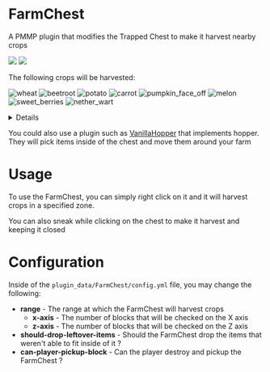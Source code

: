 # FarmChest

A PMMP plugin that modifies the Trapped Chest to make it harvest nearby crops

[![](https://poggit.pmmp.io/shield.state/FarmChest)](https://poggit.pmmp.io/p/FarmChest) [![](https://poggit.pmmp.io/shield.dl.total/FarmChest)](https://poggit.pmmp.io/p/FarmChest)

The following crops will be harvested:

![wheat](https://github.com/ZtechNetwork/MCBVanillaResourcePack/blob/master/textures/items/wheat.png?raw=true)
![beetroot](https://github.com/ZtechNetwork/MCBVanillaResourcePack/blob/master/textures/items/beetroot.png?raw=true)
![potato](https://github.com/ZtechNetwork/MCBVanillaResourcePack/blob/master/textures/items/potato.png?raw=true)
![carrot](https://github.com/ZtechNetwork/MCBVanillaResourcePack/blob/master/textures/items/carrot.png?raw=true)
![pumpkin_face_off](https://github.com/ZtechNetwork/MCBVanillaResourcePack/blob/master/textures/blocks/pumpkin_face_off.png?raw=true)
![melon](https://github.com/ZtechNetwork/MCBVanillaResourcePack/blob/master/textures/items/melon.png?raw=true)
![sweet_berries](https://github.com/ZtechNetwork/MCBVanillaResourcePack/blob/master/textures/items/sweet_berries.png?raw=true)
![nether_wart](https://github.com/ZtechNetwork/MCBVanillaResourcePack/blob/master/textures/items/nether_wart.png?raw=true)

<details>
	<ul>
		<li>Wheat</li>
		<li>Beetroots</li>
		<li>Potatoes</li>
		<li>Carrots</li>
		<li>Pumpkin</li>
		<li>Melon</li>
		<li>Sweet berries</li>
		<li>Nether Wart</li>
	</ul>
</details>

You could also use a plugin such as [VanillaHopper](https://poggit.pmmp.io/p/VanillaHopper/) that implements hopper. They will pick items inside of the chest and move them around your farm

# Usage

To use the FarmChest, you can simply right click on it and it will harvest crops in a specified zone.

You can also sneak while clicking on the chest to make it harvest and keeping it closed

# Configuration

Inside of the `plugin_data/FarmChest/config.yml` file, you may change the following:

-   **range** - The range at which the FarmChest will harvest crops
    -   **x-axis** - The number of blocks that will be checked on the X axis
    -   **z-axis** - The number of blocks that will be checked on the Z axis
-   **should-drop-leftover-items** - Should the FarmChest drop the items that weren't able to fit inside of it ?
-   **can-player-pickup-block** - Can the player destroy and pickup the FarmChest ?
